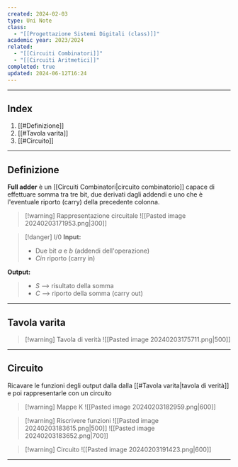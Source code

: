 ```yaml
---
created: 2024-02-03
type: Uni Note
class:
  - "[[Progettazione Sistemi Digitali (class)]]"
academic year: 2023/2024
related:
  - "[[Circuiti Combinatori]]"
  - "[[Circuiti Aritmetici]]"
completed: true
updated: 2024-06-12T16:24
---
```

---
## Index
1. [[#Definizione]]
2. [[#Tavola varita]]
3. [[#Circuito]]

---
## Definizione
**Full adder** è un [[Circuiti Combinatori|circuito combinatorio]] capace di effettuare somma tra tre bit, due derivati dagli addendi e uno che è l'eventuale riporto (carry) della precedente colonna.

>[!warning] Rappresentazione circuitale
>![[Pasted image 20240203171953.png|300]]

>[!danger] I/0
**Input:**  
>- Due bit *a* e *b* (addendi dell'operazione)
>- *Cin* riporto (carry in)
>
**Output:** 
>- *S* --> risultato della somma
>- *C* --> riporto della somma (carry out)

---
## Tavola varita

>[!warning] Tavola di verità
>![[Pasted image 20240203175711.png|500]]

---
## Circuito
Ricavare le funzioni degli output dalla dalla [[#Tavola varita|tavola di verità]] e poi rappresentarle con un circuito

>[!warning] Mappe K
>![[Pasted image 20240203182959.png|600]]

>[!warning] Riscrivere funzioni
>![[Pasted image 20240203183615.png|500]]
>![[Pasted image 20240203183652.png|700]]

>[!warning] Circuito
>![[Pasted image 20240203191423.png|600]]

---